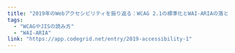 ```yaml
---
title: "2019年のWebアクセシビリティを振り返る：WCAG 2.1の標準化とWAI-ARIAの落とし穴"
tags:
  - "WCAGやJISの読み方"
  - "WAI-ARIA"
link: "https://app.codegrid.net/entry/2019-accessibility-1"
---
```

